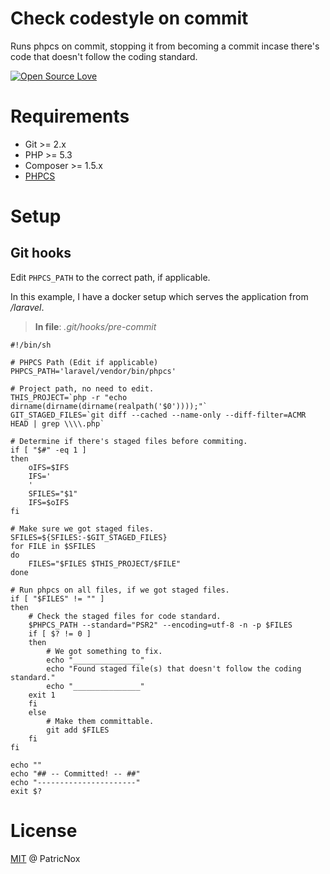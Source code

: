 # Check codestyle on commit
Runs phpcs on commit, stopping it from becoming a commit incase there's code that doesn't follow the coding standard.

[![Open Source Love](https://badges.frapsoft.com/os/mit/mit.svg?v=102)](https://github.com/PatricNox/fix-codestyle-on-commit)

# Requirements

* Git >= 2.x
* PHP >= 5.3
* Composer >= 1.5.x
* [PHPCS](https://github.com/squizlabs/PHP_CodeSniffer)

# Setup
## Git hooks

Edit `PHPCS_PATH` to the correct path, if applicable.

In this example, I have a docker setup which serves the application from _/laravel_.

> **In file**: _.git/hooks/pre-commit_

```
#!/bin/sh

# PHPCS Path (Edit if applicable)
PHPCS_PATH='laravel/vendor/bin/phpcs'

# Project path, no need to edit.
THIS_PROJECT=`php -r "echo dirname(dirname(dirname(realpath('$0'))));"`
GIT_STAGED_FILES=`git diff --cached --name-only --diff-filter=ACMR HEAD | grep \\\\.php`

# Determine if there's staged files before commiting.
if [ "$#" -eq 1 ]
then
	oIFS=$IFS
	IFS='
	'
	SFILES="$1"
	IFS=$oIFS
fi

# Make sure we got staged files.
SFILES=${SFILES:-$GIT_STAGED_FILES}
for FILE in $SFILES
do
	FILES="$FILES $THIS_PROJECT/$FILE"
done

# Run phpcs on all files, if we got staged files.
if [ "$FILES" != "" ]
then
    # Check the staged files for code standard.
    $PHPCS_PATH --standard="PSR2" --encoding=utf-8 -n -p $FILES
    if [ $? != 0 ]
    then
        # We got something to fix.
        echo "_______________"
        echo "Found staged file(s) that doesn't follow the coding standard."
        echo "_______________"
	exit 1
    fi
    else
        # Make them committable.
        git add $FILES
    fi
fi

echo ""
echo "## -- Committed! -- ##"
echo "----------------------"
exit $?

```

# License
[MIT](LICENSE) @ PatricNox
